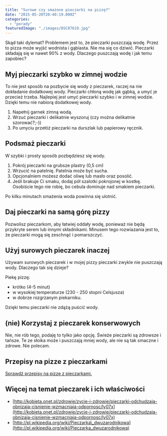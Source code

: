 ```yaml
---
title: "Surowe czy smażone pieczarki na pizzę?"
date: "2015-05-20T20:40:19.000Z"
categories: 
  - "porady"
featuredImage: "./images/DSC07619.jpg"
---
```


Skąd taki dylemat? Problemem jest to, że pieczarki puszczają wodę. Przez to pizza może wyjść wodnista i gąbiasta. Nie ma się co dziwić. Pieczarki składają się w nawet 90% z wody. Dlaczego puszczają wodę i jak temu zapobiec?

## Myj pieczarki szybko w zimnej wodzie

To nie jest sposób na pozbycie się wody z pieczarek, raczej na nie dokładanie dodatkowej wody. Pieczarki chłoną wodę jak gąbką, a umyć je przecież trzeba. Najlepiej jest umyć pieczarki szybko i w zimnej wodzie. Dzięki temu nie nabiorą dodatkowej wody.

1. Napełnij garnek zimną wodą.
2. Wrzuć pieczarki i delikatnie wyszoruj (czy można delikatnie szorować?;-))
3. Po umyciu przełóż pieczarki na durszlak lub papierowy ręcznik.

## Podsmaż pieczarki

W szybki i prosty sposób pozbędziesz się wody.

1. Pokrój pieczarki na grubsze plastry (0,5 cm)
2. Wrzucić na patelnię. Patelnia może być sucha.
3. Opcjonalniem możesz dodać oliwę lub masło oraz posolić.
4. Jeśli brakuje Ci smaku, dodaj pół szalotki pokrojonej w kostkę. Osobiście tego nie robię, bo cebula dominuje nad smakiem pieczarki.

Po kilku minutach smażenia woda powinna się ulotnić.

## Daj pieczarki na samą górę pizzy

Pozwolisz pieczarkom, aby łatwiej oddały wodę, ponieważ nie będą przykryte serem lub innymi składnikami. Minusem tego rozwiazania jest to, że pieczarki mogą się zeschnąć i pomarszczyć.

## Użyj surowych pieczarek inaczej

Używam surowych pieczarek i w mojej pizzy pieczarki zwykle nie puszczają wody. Dlaczego tak się dzieje?

Piekę pizzę:

- krótko (4-5 minut)
- w wysokiej temperaturze (230 - 250 stopni Celsjusza)
- w dobrze rozgrzanym piekarniku.

Dzięki temu pieczarki nie zdążą puścić wody.

## (nie) Korzystaj z pieczarek konserwowych

Nie, nie rób tego, podaję to tylko jako opcję. Świeże pieczarki są zdrowsze i tańsze. Te ze słoika może i puszczają mniej wody, ale nie są tak smaczne i zdrowe. Nie polecam.

## Przepisy na pizze z pieczarkami

<a href="/tag/pieczarki/">Sprawdź przepisy na pizzę z pieczarkami.</a>

## Więcej na temat pieczarek i ich właściwości

- [http://kobieta.onet.pl/zdrowie/zycie-i-zdrowie/pieczarki-odchudzaja-obnizaja-cisnienie-wzmacniaja-odpornosc/ly07x](http://kobieta.onet.pl/zdrowie/zycie-i-zdrowie/pieczarki-odchudzaja-obnizaja-cisnienie-wzmacniaja-odpornosc/ly07x)
- [http://pl.wikipedia.org/wiki/Pieczarka\_dwuzarodnikowa](http://pl.wikipedia.org/wiki/Pieczarka_dwuzarodnikowa)
